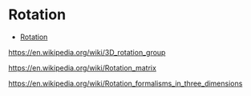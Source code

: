 # Rotation

- [Rotation](#rotation)

https://en.wikipedia.org/wiki/3D_rotation_group

https://en.wikipedia.org/wiki/Rotation_matrix

https://en.wikipedia.org/wiki/Rotation_formalisms_in_three_dimensions
